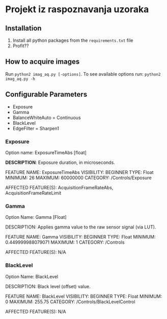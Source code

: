 # Projekt iz raspoznavanja uzoraka

## Installation
1. Install all python packages from the `requirements.txt` file
2. Profit??

## How to acquire images
Run `python2 imag_aq.py [-options]`.
To see available options run: `python2 imag_aq.py -h`

## Configurable Parameters
* Exposure
* Gamma
* BalanceWhiteAuto = Continuous
* BlackLevel
* EdgeFilter = Sharpen1

### Exposure
Option name: ExposureTimeAbs [float]

**DESCRIPTION**:
Exposure duration, in microseconds.

FEATURE NAME: ExposureTimeAbs
VISIBILITY: BEGINNER
TYPE: Float
MINIMUM: 26
MAXIMUM: 60000000
CATEGORY: /Controls/Exposure

AFFECTED FEATURE(S):
AcquisitionFrameRateAbs, AcquisitionFrameRateLimit

### Gamma
Option Name: Gamma [Float]

DESCRIPTION:
Applies gamma value to the raw sensor signal (via LUT).

FEATURE NAME: Gamma
VISIBILITY: BEGINNER
TYPE: Float
MINIMUM: 0.449999988079071
MAXIMUM: 1
CATEGORY: /Controls

AFFECTED FEATURE(S): N/A

### BlackLevel

Option Name: BlackLevel

DESCRIPTION:
Black level (offset) value.

FEATURE NAME: BlackLevel
VISIBILITY: BEGINNER
TYPE: Float
MINIMUM: 0
MAXIMUM: 255.75
CATEGORY: /Controls/BlackLevelControl

AFFECTED FEATURE(S): N/A
